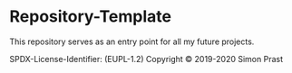 # Repository-Template

This repository serves as an entry point for all my future projects.

SPDX-License-Identifier: (EUPL-1.2)
Copyright © 2019-2020 Simon Prast
